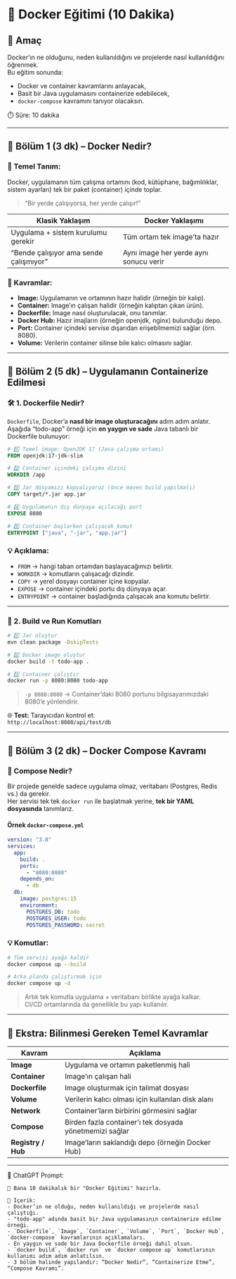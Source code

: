 # 🚀 Docker Eğitimi (10 Dakika)

## 🎯 Amaç

Docker’ın ne olduğunu, neden kullanıldığını ve projelerde nasıl kullanıldığını öğrenmek.  
Bu eğitim sonunda:

- Docker ve container kavramlarını anlayacak,
- Basit bir Java uygulamasını containerize edebilecek,
- `docker-compose` kavramını tanıyor olacaksın.

⏱️ Süre: 10 dakika

---

## 📍 Bölüm 1 (3 dk) – Docker Nedir?

### 🧩 Temel Tanım:
Docker, uygulamanın tüm çalışma ortamını (kod, kütüphane, bağımlılıklar, sistem ayarları) tek bir paket (container) içinde toplar.  
> “Bir yerde çalışıyorsa, her yerde çalışır!”

| Klasik Yaklaşım | Docker Yaklaşımı |
|------------------|------------------|
| Uygulama + sistem kurulumu gerekir | Tüm ortam tek image’ta hazır |
| “Bende çalışıyor ama sende çalışmıyor” | Aynı image her yerde aynı sonucu verir |

### 🧠 Kavramlar:
- **Image:** Uygulamanın ve ortamının hazır halidir (örneğin bir kalıp).  
- **Container:** Image’ın çalışan halidir (örneğin kalıptan çıkan ürün).  
- **Dockerfile:** Image nasıl oluşturulacak, onu tanımlar.  
- **Docker Hub:** Hazır imajların (örneğin openjdk, nginx) bulunduğu depo.  
- **Port:** Container içindeki servise dışarıdan erişebilmemizi sağlar (örn. 8080).  
- **Volume:** Verilerin container silinse bile kalıcı olmasını sağlar.

---

## 📍 Bölüm 2 (5 dk) – Uygulamanın Containerize Edilmesi

### 🛠️ 1. Dockerfile Nedir?
`Dockerfile`, Docker’a **nasıl bir image oluşturacağını** adım adım anlatır.  
Aşağıda “todo-app” örneği için **en yaygın ve sade** Java tabanlı bir Dockerfile bulunuyor:

```dockerfile
# 1️⃣ Temel image: OpenJDK 17 (Java çalışma ortamı)
FROM openjdk:17-jdk-slim

# 2️⃣ Container içindeki çalışma dizini
WORKDIR /app

# 3️⃣ Jar dosyamızı kopyalıyoruz (önce maven build yapılmalı)
COPY target/*.jar app.jar

# 4️⃣ Uygulamanın dış dünyaya açılacağı port
EXPOSE 8080

# 5️⃣ Container başlarken çalışacak komut
ENTRYPOINT ["java", "-jar", "app.jar"]
```

### 💡 Açıklama:
- `FROM` → hangi taban ortamdan başlayacağımızı belirtir.  
- `WORKDIR` → komutların çalışacağı dizindir.  
- `COPY` → yerel dosyayı container içine kopyalar.  
- `EXPOSE` → container içindeki portu dış dünyaya açar.  
- `ENTRYPOINT` → container başladığında çalışacak ana komutu belirtir.

---

### 🧩 2. Build ve Run Komutları

```bash
# 1️⃣ Jar oluştur
mvn clean package -DskipTests

# 2️⃣ Docker image oluştur
docker build -t todo-app .

# 3️⃣ Container çalıştır
docker run -p 8080:8080 todo-app
```

> `-p 8080:8080` → Container’daki 8080 portunu bilgisayarımızdaki 8080’e yönlendirir.

🌐 **Test:**
Tarayıcıdan kontrol et:  
`http://localhost:8080/api/test/db`

---

## 📍 Bölüm 3 (2 dk) – Docker Compose Kavramı

### 🧩 Compose Nedir?
Bir projede genelde sadece uygulama olmaz, veritabanı (Postgres, Redis vs.) da gerekir.  
Her servisi tek tek `docker run` ile başlatmak yerine, **tek bir YAML dosyasında** tanımlarız.

#### Örnek `docker-compose.yml`
```yaml
version: "3.8"
services:
  app:
    build: .
    ports:
      - "8080:8080"
    depends_on:
      - db
  db:
    image: postgres:15
    environment:
      POSTGRES_DB: todo
      POSTGRES_USER: todo
      POSTGRES_PASSWORD: secret
```

### 💡 Komutlar:
```bash
# Tüm servisi ayağa kaldır
docker compose up --build

# Arka planda çalıştırmak için
docker compose up -d
```

> Artık tek komutla uygulama + veritabanı birlikte ayağa kalkar.  
> CI/CD ortamlarında da genellikle bu yapı kullanılır.

---

## 🧠 Ekstra: Bilinmesi Gereken Temel Kavramlar

| Kavram | Açıklama |
|--------|-----------|
| **Image** | Uygulama ve ortamın paketlenmiş hali |
| **Container** | Image’ın çalışan hali |
| **Dockerfile** | Image oluşturmak için talimat dosyası |
| **Volume** | Verilerin kalıcı olması için kullanılan disk alanı |
| **Network** | Container’ların birbirini görmesini sağlar |
| **Compose** | Birden fazla container’ı tek dosyada yönetmemizi sağlar |
| **Registry / Hub** | Image’ların saklandığı depo (örneğin Docker Hub) |

---

🧩 ChatGPT Prompt:
```
🚀 Bana 10 dakikalık bir "Docker Eğitimi" hazırla.

🎯 İçerik:
- Docker’ın ne olduğu, neden kullanıldığı ve projelerde nasıl çalıştığı.
- "todo-app" adında basit bir Java uygulamasının containerize edilme örneği.
- `Dockerfile`, `Image`, `Container`, `Volume`, `Port`, `Docker Hub`, `docker-compose` kavramlarının açıklamaları.
- En yaygın ve sade bir Java Dockerfile örneği dahil olsun.
- `docker build`, `docker run` ve `docker compose up` komutlarının kullanımı adım adım anlatılsın.
- 3 bölüm halinde yapılandır: “Docker Nedir”, “Containerize Etme”, “Compose Kavramı”.
```